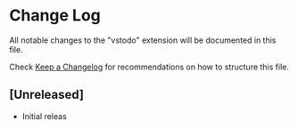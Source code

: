 # Change Log

All notable changes to the "vstodo" extension will be documented in this file.

Check [Keep a Changelog](http://keepachangelog.com/) for recommendations on how to structure this file.

## [Unreleased]

- Initial releas
